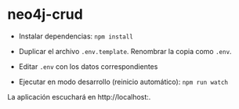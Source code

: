# neo4j-crud

* Instalar dependencias:
```npm install```

* Duplicar el archivo `.env.template`. Renombrar la copia como `.env`.

* Editar `.env` con los datos correspondientes


* Ejecutar en modo desarrollo (reinicio automático):
```npm run watch```


La aplicación escuchará en http://localhost:<PORT>.


